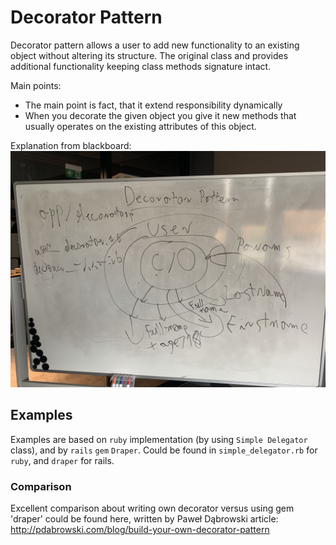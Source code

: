 # Decorator Pattern

Decorator pattern allows a user to add new functionality to an existing object without altering its structure. The original class and provides additional functionality keeping class methods signature intact.

Main points:
-  The main point is fact, that it extend responsibility dynamically
-  When you decorate the given object you give it new methods that usually operates on the existing attributes of this object.

Explanation from blackboard: 
![Image description](decorator_explanation.JPG)
## Examples

Examples are based on `ruby` implementation (by using `Simple Delegator` class), and by `rails` `gem` `Draper`. Could be found in `simple_delegator.rb` for `ruby`, and `draper` for rails.

### Comparison

Excellent comparison about writing own decorator versus using gem 'draper' could be found here, written by Paweł Dąbrowski article: http://pdabrowski.com/blog/build-your-own-decorator-pattern
```



